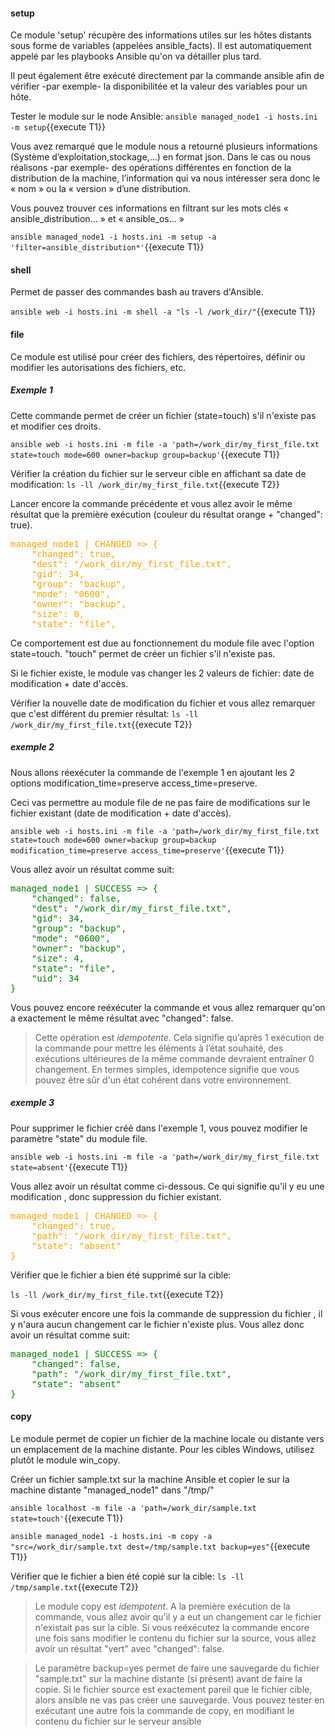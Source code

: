 
#### setup

Ce module 'setup' récupère des informations utiles sur les hôtes distants sous forme de variables (appelées ansible_facts). Il est automatiquement appelé par les playbooks Ansible qu'on va détailler plus tard.

Il peut également être exécuté directement par la commande ansible afin de vérifier -par exemple- la disponibilitée et la valeur des variables pour un hôte.

Tester le module sur le node Ansible: `ansible managed_node1 -i hosts.ini -m setup`{{execute T1}}

Vous avez remarqué que le module nous a retourné plusieurs informations (Système d’exploitation,stockage,...) en format json. Dans le cas ou nous réalisons -par exemple- des opérations différentes en fonction de la distribution de la machine, l’information qui va nous intéresser sera donc le « nom » ou la « version » d’une distribution.

Vous pouvez trouver ces informations en filtrant sur les mots clés « ansible_distribution… » et « ansible_os… »

`ansible managed_node1 -i hosts.ini -m setup -a 'filter=ansible_distribution*'`{{execute T1}}


#### shell

Permet de passer des commandes bash au travers d'Ansible.

`ansible web -i hosts.ini -m shell -a "ls -l /work_dir/"`{{execute T1}}

#### file

Ce module est utilisé pour créer des fichiers, des répertoires, définir ou modifier les autorisations des fichiers, etc.

##### *Exemple 1*
Cette commande permet de créer un fichier (state=touch) s'il n'existe pas et modifier ces droits.

`ansible web -i hosts.ini -m file -a 'path=/work_dir/my_first_file.txt state=touch mode=600 owner=backup group=backup'`{{execute T1}}

Vérifier la création du fichier sur le serveur cible en affichant sa date de modification:
`ls -ll /work_dir/my_first_file.txt`{{execute T2}}

Lancer encore la commande précédente et vous allez avoir le même résultat que la première exécution (couleur du résultat orange + "changed": true).  

<pre style="color: orange">
managed_node1 | CHANGED => {
    "changed": true,
    "dest": "/work_dir/my_first_file.txt",
    "gid": 34,
    "group": "backup",
    "mode": "0600",
    "owner": "backup",
    "size": 0,
    "state": "file",
</pre>

Ce comportement est due au fonctionnement du module file avec l'option state=touch. "touch" permet de créer un fichier s'il n'existe pas.

Si le fichier existe, le module vas changer les 2 valeurs de fichier: date de modification + date d'accès.

Vérifier la nouvelle date de modification du fichier et vous allez remarquer que c'est différent du premier résultat:
`ls -ll /work_dir/my_first_file.txt`{{execute T2}}

##### *exemple 2*
Nous allons réexécuter la commande de l'exemple 1 en ajoutant les 2 options modification_time=preserve access_time=preserve.

Ceci vas permettre au module file de ne pas faire de modifications sur le fichier existant (date de modification + date d'accès).

`ansible web -i hosts.ini -m file -a 'path=/work_dir/my_first_file.txt state=touch mode=600 owner=backup group=backup modification_time=preserve access_time=preserve'`{{execute T1}}

Vous allez avoir un résultat comme suit:

<pre style="color: green">
managed_node1 | SUCCESS => {
    "changed": false,
    "dest": "/work_dir/my_first_file.txt",
    "gid": 34,
    "group": "backup",
    "mode": "0600",
    "owner": "backup",
    "size": 4,
    "state": "file",
    "uid": 34
}
</pre>

Vous pouvez encore reéxécuter la commande et vous allez remarquer qu'on a exactement le même résultat avec "changed": false.

> Cette opération est *idempotente*. Cela signifie qu’après 1 exécution de la commande pour mettre les éléments à l’état souhaité, des exécutions ultérieures de la même commande devraient entraîner 0 changement. En termes simples, idempotence signifie que vous pouvez être sûr d'un état cohérent dans votre environnement.

 ##### *exemple 3*
  
Pour supprimer le fichier créé dans l'exemple 1, vous pouvez modifier le paramètre "state" du module file.
  
`ansible web -i hosts.ini -m file -a 'path=/work_dir/my_first_file.txt state=absent'`{{execute T1}}

Vous allez avoir un résultat comme ci-dessous.  Ce qui signifie qu'il y eu une modification , donc suppression du fichier existant.

<pre style="color: orange">
managed_node1 | CHANGED => {
    "changed": true,
    "path": "/work_dir/my_first_file.txt",
    "state": "absent"
}
</pre>
  
Vérifier que le fichier a bien été supprimé sur la cible:

`ls -ll /work_dir/my_first_file.txt`{{execute T2}}
  
Si vous exécuter encore une fois la commande de suppression du fichier , il y n'aura aucun changement car le fichier n'existe plus. Vous allez donc avoir un résultat comme suit:

<pre style="color: green">
managed_node1 | SUCCESS => {
    "changed": false,
    "path": "/work_dir/my_first_file.txt",
    "state": "absent"
}
</pre>

#### copy
  
Le module permet de copier un fichier de la machine locale ou distante vers un emplacement de la machine distante. 
Pour les cibles Windows, utilisez plutôt le module win_copy.

Créer un fichier sample.txt sur la machine Ansible et copier le sur la machine distante "managed_node1" dans "/tmp/"

`ansible localhost -m file -a 'path=/work_dir/sample.txt state=touch'`{{execute T1}}

`ansible managed_node1 -i hosts.ini -m copy -a "src=/work_dir/sample.txt dest=/tmp/sample.txt backup=yes"`{{execute T1}}

Vérifier que le fichier a bien été copié sur la cible:
`ls -ll /tmp/sample.txt`{{execute T2}}

> Le module copy est *idempotent*. A la première exécution de la commande, vous allez avoir qu'il y a eut un changement car le fichier n'existait pas sur la cible. Si vous reéxécutez la commande encore une fois sans modifier le contenu du fichier sur la source, vous allez avoir un résultat "vert" avec "changed": false.

> Le paramètre backup=yes permet de faire une sauvegarde du fichier "sample.txt" sur la machine distante (si présent) avant de faire la copie. Si le fichier source est exactement pareil que le fichier cible, alors ansible ne vas pas créer une sauvegarde. Vous pouvez tester en exécutant une autre fois la commande de copy, en modifiant le contenu du fichier sur le serveur ansible
  

